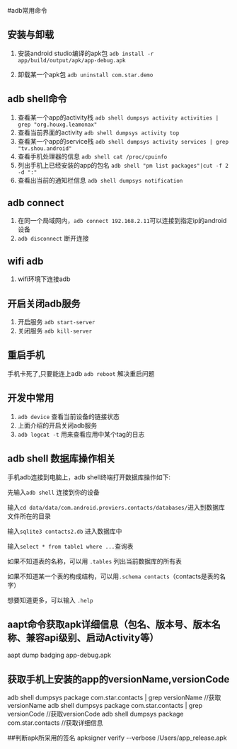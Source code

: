 #adb常用命令

## 安装与卸载

1. 安装android studio编译的apk包 `adb install -r app/build/output/apk/app-debug.apk`

2. 卸载某一个apk包 `adb uninstall com.star.demo`

## adb shell命令

1. 查看某一个app的activity栈 `adb shell dumpsys activity activities | grep "org.houxg.leamonax"` 
2. 查看当前界面的activity  `adb shell dumpsys activity top`
3. 查看某一个app的service栈 `adb shell dumpsys activity services | grep "tv.shou.android"`
4. 查看手机处理器的信息 `adb shell cat /proc/cpuinfo`
5. 列出手机上已经安装的app的包名 `adb shell "pm list packages"|cut -f 2 -d ":"`
6. 查看出当前的通知栏信息 `adb shell dumpsys notification`


## adb connect
1. 在同一个局域网内，`adb connect 192.168.2.11`可以连接到指定ip的android设备
2. `adb disconnect` 断开连接

## wifi adb
1. wifi环境下连接adb


## 开启关闭adb服务
1. 开启服务 `adb start-server`
2. 关闭服务 `adb kill-server`

## 重启手机
手机卡死了,只要能连上adb `adb reboot` 解决重启问题

## 开发中常用
1. `adb device` 查看当前设备的链接状态
2. 上面介绍的开启关闭adb服务
3. `adb logcat -t` 用来查看应用中某个tag的日志




## adb shell 数据库操作相关
手机adb连接到电脑上，adb shell终端打开数据库操作如下:

先输入`adb shell` 连接到你的设备

输入`cd data/data/com.android.proviers.contacts/databases/`进入到数据库文件所在的目录

输入`sqlite3 contacts2.db` 进入数据库中

输入`select * from table1 where ...`查询表

如果不知道表的名称，可以用 `.tables` 列出当前数据库的所有表

如果不知道某一个表的构成结构，可以用`.schema contacts`（contacts是表的名字）

想要知道更多，可以输入 `.help`

## aapt命令获取apk详细信息（包名、版本号、版本名称、兼容api级别、启动Activity等）
aapt dump badging app-debug.apk

## 获取手机上安装的app的versionName,versionCode
adb shell dumpsys package com.star.contacts | grep versionName  //获取versionName
adb shell dumpsys package com.star.contacts | grep versionCode  //获取versionCode
adb shell dumpsys package com.star.contacts //获取详细信息

##判断apk所采用的签名
apksigner verify --verbose /Users/app_release.apk
